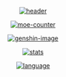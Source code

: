 <div align='center'>

[![header]][home]

[![moe-counter]][home]

[![genshin-image]][genshin-link]

[![stats]][home]

[![language]][home]

</div>

[home]: https://github.com/NY1200NY

[header]: https://capsule-render.vercel.app/api?type=Waving&color=timeGradient&height=120&text=NY1200NY&fontSize=45
[moe-counter]: https://count.getloli.com/get/@NY1200NY?theme=rule34

[stats]: https://github-readme-stats.vercel.app/api?username=NY1200NY&locale=cn&show_icons=true&include_all_commits=true&theme=transparent&hide_border=true
[language]: https://github-readme-stats.vercel.app/api/top-langs?username=NY1200NY&locale=cn&show_icons=true&theme=transparent&card_width=470&hide_border=true

[genshin-image]: https://genshin-card.himiku.com/rand/75006841.png
[genshin-link]: https://enka.network/u/100838389
